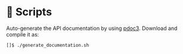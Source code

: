 # 📐️ Scripts

Auto-generate the API documentation by using [pdoc3](https://pdoc3.github.io/pdoc/). Download and compile it as:

```console
[]$ ./generate_documentation.sh
```

